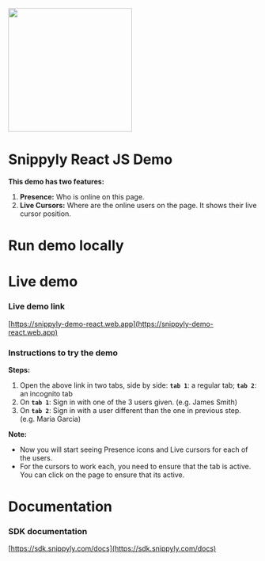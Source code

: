 <img src="https://snippyly.com/assets/logo/logo_colored_black.svg" width="250">


# Snippyly React JS Demo
**This demo has two features:**
1. **Presence:** Who is online on this page.
2. **Live Cursors:** Where are the online users on the page. It shows their live cursor position.

# Run demo locally




# Live demo

### Live demo link
[https://snippyly-demo-react.web.app](https://snippyly-demo-react.web.app)

### Instructions to try the demo

**Steps:**
1. Open the above link in two tabs, side by side: **`tab 1`**: a regular tab; **`tab 2`**: an incognito tab
2. On **`tab 1`**: Sign in with one of the 3 users given. (e.g. James Smith)
3. On **`tab 2`**: Sign in with a user different than the one in previous step. (e.g. Maria Garcia)

**Note:**
* Now you will start seeing Presence icons and Live cursors for each of the users.
* For the cursors to work each, you need to ensure that the tab is active. You can click on the page to ensure that its active.


# Documentation

### SDK documentation
[https://sdk.snippyly.com/docs](https://sdk.snippyly.com/docs)

